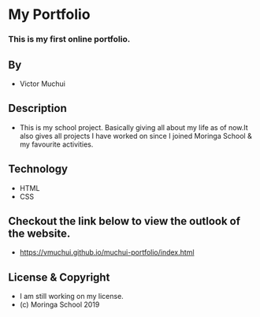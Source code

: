 # My Portfolio
### This is my first online portfolio.
## By
* Victor Muchui
## Description
* This is my school project. Basically giving all about my life as of now.It also gives all projects I have worked on since I joined Moringa School & my favourite activities.
## Technology
* HTML
* CSS
## Checkout the link below to view the outlook of the website.
* https://vmuchui.github.io/muchui-portfolio/index.html
## License & Copyright
* I am still working on my license.
* (c) Moringa School 2019
